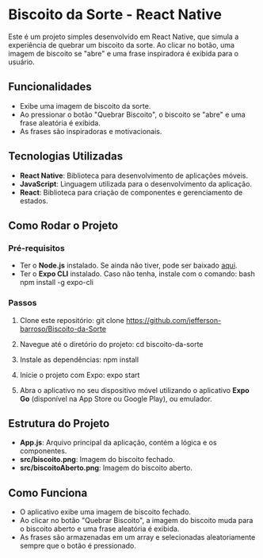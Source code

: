 
# Biscoito da Sorte - React Native

Este é um projeto simples desenvolvido em React Native, que simula a experiência de quebrar um biscoito da sorte. Ao clicar no botão, uma imagem de biscoito se "abre" e uma frase inspiradora é exibida para o usuário.

## Funcionalidades

- Exibe uma imagem de biscoito da sorte.
- Ao pressionar o botão "Quebrar Biscoito", o biscoito se "abre" e uma frase aleatória é exibida.
- As frases são inspiradoras e motivacionais.

## Tecnologias Utilizadas

- **React Native**: Biblioteca para desenvolvimento de aplicações móveis.
- **JavaScript**: Linguagem utilizada para o desenvolvimento da aplicação.
- **React**: Biblioteca para criação de componentes e gerenciamento de estados.

## Como Rodar o Projeto

### Pré-requisitos

- Ter o **Node.js** instalado. Se ainda não tiver, pode ser baixado [aqui](https://nodejs.org/).
- Ter o **Expo CLI** instalado. Caso não tenha, instale com o comando:
  bash
  npm install -g expo-cli

### Passos

1. Clone este repositório:
   git clone https://github.com/jefferson-barroso/Biscoito-da-Sorte


2. Navegue até o diretório do projeto:
   cd biscoito-da-sorte
   

3. Instale as dependências:
   npm install
   

4. Inicie o projeto com Expo:
   expo start
  

5. Abra o aplicativo no seu dispositivo móvel utilizando o aplicativo **Expo Go** (disponível na App Store ou Google Play), ou emulador.

## Estrutura do Projeto

* **App.js**: Arquivo principal da aplicação, contém a lógica e os componentes.
* **src/biscoito.png**: Imagem do biscoito fechado.
* **src/biscoitoAberto.png**: Imagem do biscoito aberto.

## Como Funciona

* O aplicativo exibe uma imagem de biscoito fechado.
* Ao clicar no botão "Quebrar Biscoito", a imagem do biscoito muda para o biscoito aberto e uma frase aleatória é exibida.
* As frases são armazenadas em um array e selecionadas aleatoriamente sempre que o botão é pressionado.
